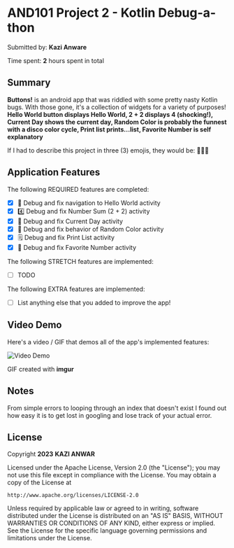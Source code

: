 # AND101 Project 2 - Kotlin Debug-a-thon

Submitted by: **Kazi Anware**

Time spent: **2** hours spent in total

## Summary

**Buttons!** is an android app that was riddled with some pretty nasty Kotlin bugs.  With those gone, it's a collection of widgets for a variety of purposes!  **Hello World button displays Hello World, 2 + 2 displays 4 (shocking!), Current Day shows the current day, Random Color is probably the funnest with a disco color cycle, Print list prints...list, Favorite Number is self explanatory**

If I had to describe this project in three (3) emojis, they would be: **🥸🤯🤨**

## Application Features

<!-- (This is a comment) Please be sure to change the [ ] to [x] for any features you completed.  If a feature is not checked [x], you might miss the points for that item! -->

The following REQUIRED features are completed:

- [X] 👋 Debug and fix navigation to Hello World activity
- [X] 4️⃣ Debug and fix Number Sum (2 + 2) activity
- [X] 📅 Debug and fix Current Day activity 
- [X] 🌈 Debug and fix behavior of Random Color activity
- [X] 🗒️ Debug and fix Print List activity
- [X] 💯 Debug and fix Favorite Number activity

The following STRETCH features are implemented:

- [ ] TODO

The following EXTRA features are implemented:

- [ ] List anything else that you added to improve the app!

## Video Demo

Here's a video / GIF that demos all of the app's implemented features:

<img src='https://i.imgur.com/0HymitK.gif' title='Video Demo' width='' alt='Video Demo' />

GIF created with **imgur**

## Notes

From simple errors to looping through an index that doesn't exist I found out how easy it is to get lost in googling and lose track of your actual error.

## License

Copyright **2023** **KAZI ANWAR**

Licensed under the Apache License, Version 2.0 (the "License");
you may not use this file except in compliance with the License.
You may obtain a copy of the License at

    http://www.apache.org/licenses/LICENSE-2.0

Unless required by applicable law or agreed to in writing, software
distributed under the License is distributed on an "AS IS" BASIS,
WITHOUT WARRANTIES OR CONDITIONS OF ANY KIND, either express or implied.
See the License for the specific language governing permissions and
limitations under the License.
